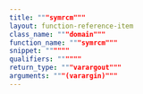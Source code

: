 ```yaml
---
title: """symrcm"""
layout: function-reference-item
class_name: """domain"""
function_name: """symrcm"""
snippet: """"""
qualifiers: """"""
return_type: """varargout"""
arguments: """(varargin)"""
---
```


